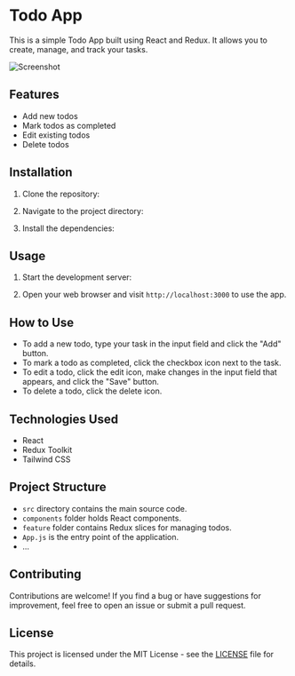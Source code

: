 # Todo App

This is a simple Todo App built using React and Redux. It allows you to create, manage, and track your tasks.

![Screenshot](./screenshot.png)

## Features

- Add new todos
- Mark todos as completed
- Edit existing todos
- Delete todos

## Installation

1. Clone the repository:


2. Navigate to the project directory:


3. Install the dependencies:


## Usage

1. Start the development server:


2. Open your web browser and visit `http://localhost:3000` to use the app.

## How to Use

- To add a new todo, type your task in the input field and click the "Add" button.
- To mark a todo as completed, click the checkbox icon next to the task.
- To edit a todo, click the edit icon, make changes in the input field that appears, and click the "Save" button.
- To delete a todo, click the delete icon.

## Technologies Used

- React
- Redux Toolkit
- Tailwind CSS

## Project Structure

- `src` directory contains the main source code.
- `components` folder holds React components.
- `feature` folder contains Redux slices for managing todos.
- `App.js` is the entry point of the application.
- ...

## Contributing

Contributions are welcome! If you find a bug or have suggestions for improvement, feel free to open an issue or submit a pull request.

## License

This project is licensed under the MIT License - see the [LICENSE](LICENSE) file for details.
